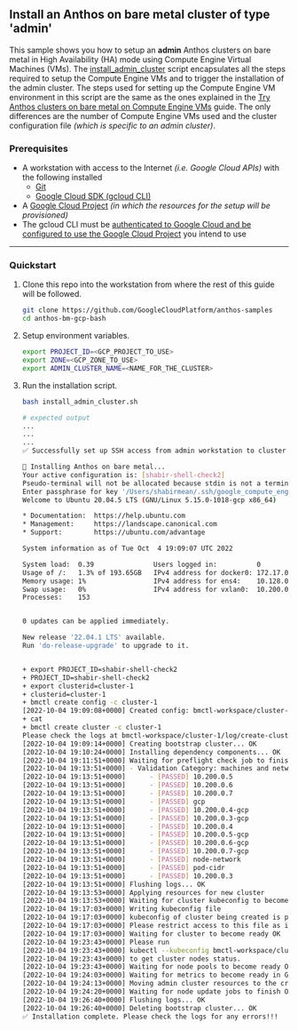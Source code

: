 ## Install an Anthos on bare metal cluster of type 'admin'

This sample shows you how to setup an **admin** Anthos clusters on bare metal
in High Availability (HA) mode using Compute Engine Virtual Machines (VMs). The
[install_admin_cluster](/anthos-bm-gcp-bash/install_admin_cluster.sh) script
encapsulates all the steps required to setup the Compute Engine VMs and to
trigger the installation of the admin cluster. The steps used for setting up the
Compute Engine VM environment in this script are the same as the ones explained
in the [Try Anthos clusters on bare metal on Compute Engine VMs](https://cloud.google.com/anthos/clusters/docs/bare-metal/latest/try/gce-vms) guide. The only differences are the number
of Compute Engine VMs used and the cluster configuration file
_(which is specific to an admin cluster)_.

### Prerequisites

- A workstation with access to the Internet _(i.e. Google Cloud APIs)_ with the following installed
  - [Git](https://git-scm.com/)
  - [Google Cloud SDK (gcloud CLI)](https://cloud.google.com/sdk/docs/install)
- A [Google Cloud Project](https://console.cloud.google.com/cloud-resource-manager?_ga=2.187862184.1029435410.1614837439-1338907320.1614299892) _(in which the resources for the setup will be provisioned)_
- The gcloud CLI must be [authenticated to Google Cloud and be configured to use
  the Google Cloud Project](https://cloud.google.com/sdk/gcloud/reference/init) you intend to use
---
### Quickstart

1. Clone this repo into the workstation from where the rest of this guide will
   be followed.

    ```sh
    git clone https://github.com/GoogleCloudPlatform/anthos-samples
    cd anthos-bm-gcp-bash
    ```

2. Setup environment variables.
    ```sh
    export PROJECT_ID=<GCP_PROJECT_TO_USE>
    export ZONE=<GCP_ZONE_TO_USE>
    export ADMIN_CLUSTER_NAME=<NAME_FOR_THE_CLUSTER>
    ```

3. Run the installation script.

    ```sh
    bash install_admin_cluster.sh
    ```
    ```sh
    # expected output
    ...
    ...
    ...
    ✅ Successfully set up SSH access from admin workstation to cluster node VMs.

    🔄 Installing Anthos on bare metal...
    Your active configuration is: [shabir-shell-check2]
    Pseudo-terminal will not be allocated because stdin is not a terminal.
    Enter passphrase for key '/Users/shabirmean/.ssh/google_compute_engine':
    Welcome to Ubuntu 20.04.5 LTS (GNU/Linux 5.15.0-1018-gcp x86_64)

    * Documentation:  https://help.ubuntu.com
    * Management:     https://landscape.canonical.com
    * Support:        https://ubuntu.com/advantage

    System information as of Tue Oct  4 19:09:07 UTC 2022

    System load:  0.39               Users logged in:          0
    Usage of /:   1.3% of 193.65GB   IPv4 address for docker0: 172.17.0.1
    Memory usage: 1%                 IPv4 address for ens4:    10.128.0.2
    Swap usage:   0%                 IPv4 address for vxlan0:  10.200.0.2
    Processes:    153


    0 updates can be applied immediately.

    New release '22.04.1 LTS' available.
    Run 'do-release-upgrade' to upgrade to it.


    + export PROJECT_ID=shabir-shell-check2
    + PROJECT_ID=shabir-shell-check2
    + export clusterid=cluster-1
    + clusterid=cluster-1
    + bmctl create config -c cluster-1
    [2022-10-04 19:09:08+0000] Created config: bmctl-workspace/cluster-1/cluster-1.yaml
    + cat
    + bmctl create cluster -c cluster-1
    Please check the logs at bmctl-workspace/cluster-1/log/create-cluster-20221004-190908/create-cluster.log
    [2022-10-04 19:09:14+0000] Creating bootstrap cluster... OK
    [2022-10-04 19:10:24+0000] Installing dependency components... OK
    [2022-10-04 19:11:51+0000] Waiting for preflight check job to finish... OK
    [2022-10-04 19:13:51+0000] - Validation Category: machines and network
    [2022-10-04 19:13:51+0000]      - [PASSED] 10.200.0.5
    [2022-10-04 19:13:51+0000]      - [PASSED] 10.200.0.6
    [2022-10-04 19:13:51+0000]      - [PASSED] 10.200.0.7
    [2022-10-04 19:13:51+0000]      - [PASSED] gcp
    [2022-10-04 19:13:51+0000]      - [PASSED] 10.200.0.4-gcp
    [2022-10-04 19:13:51+0000]      - [PASSED] 10.200.0.3-gcp
    [2022-10-04 19:13:51+0000]      - [PASSED] 10.200.0.4
    [2022-10-04 19:13:51+0000]      - [PASSED] 10.200.0.5-gcp
    [2022-10-04 19:13:51+0000]      - [PASSED] 10.200.0.6-gcp
    [2022-10-04 19:13:51+0000]      - [PASSED] 10.200.0.7-gcp
    [2022-10-04 19:13:51+0000]      - [PASSED] node-network
    [2022-10-04 19:13:51+0000]      - [PASSED] pod-cidr
    [2022-10-04 19:13:51+0000]      - [PASSED] 10.200.0.3
    [2022-10-04 19:13:51+0000] Flushing logs... OK
    [2022-10-04 19:13:53+0000] Applying resources for new cluster
    [2022-10-04 19:13:53+0000] Waiting for cluster kubeconfig to become ready OK
    [2022-10-04 19:17:03+0000] Writing kubeconfig file
    [2022-10-04 19:17:03+0000] kubeconfig of cluster being created is present at bmctl-workspace/cluster-1/cluster-1-kubeconfig
    [2022-10-04 19:17:03+0000] Please restrict access to this file as it contains authentication credentials of your cluster.
    [2022-10-04 19:17:03+0000] Waiting for cluster to become ready OK
    [2022-10-04 19:23:43+0000] Please run
    [2022-10-04 19:23:43+0000] kubectl --kubeconfig bmctl-workspace/cluster-1/cluster-1-kubeconfig get nodes
    [2022-10-04 19:23:43+0000] to get cluster nodes status.
    [2022-10-04 19:23:43+0000] Waiting for node pools to become ready OK
    [2022-10-04 19:24:03+0000] Waiting for metrics to become ready in GCP OK
    [2022-10-04 19:24:13+0000] Moving admin cluster resources to the created admin cluster
    [2022-10-04 19:24:20+0000] Waiting for node update jobs to finish OK
    [2022-10-04 19:26:40+0000] Flushing logs... OK
    [2022-10-04 19:26:40+0000] Deleting bootstrap cluster... OK
    ✅ Installation complete. Please check the logs for any errors!!!
    ```
